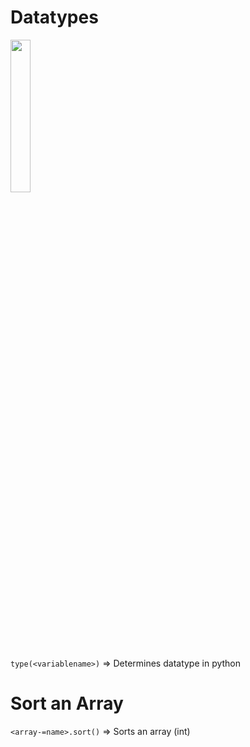 # Datatypes 
<img src="https://github.com/user-attachments/assets/4060a0ed-fefd-45b4-bf2a-4c23a3ff55b7" style="height:25%;width:25%">    
  
`type(<variablename>)` =>  Determines datatype in python  
# Sort an Array 
`<array-=name>.sort()` => Sorts an array (int) 
